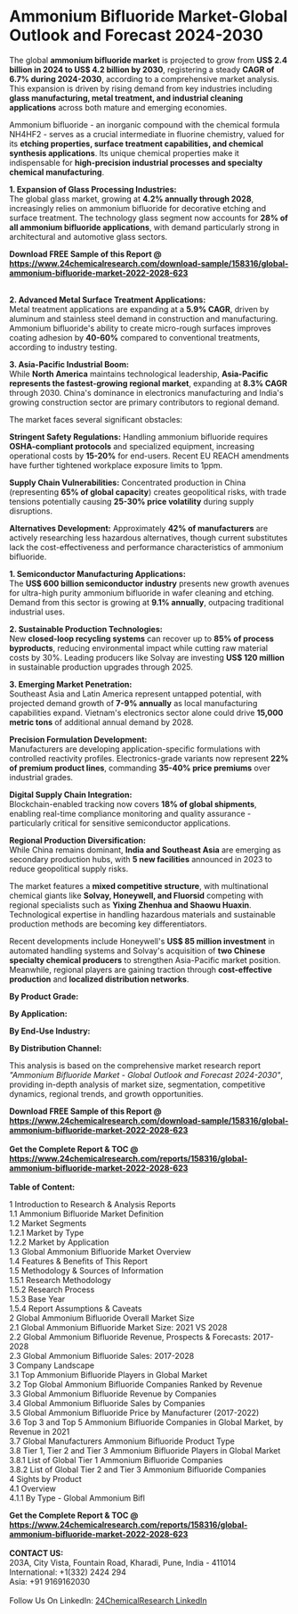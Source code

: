 <h1>Ammonium Bifluoride Market-Global Outlook and Forecast 2024-2030</h1><p>The global <strong>ammonium bifluoride market</strong> is projected to grow from <strong>US$ 2.4 billion in 2024 to US$ 4.2 billion by 2030</strong>, registering a steady <strong>CAGR of 6.7% during 2024-2030</strong>, according to a comprehensive market analysis. This expansion is driven by rising demand from key industries including <strong>glass manufacturing, metal treatment, and industrial cleaning applications</strong> across both mature and emerging economies.</p><p>Ammonium bifluoride - an inorganic compound with the chemical formula NH4HF2 - serves as a crucial intermediate in fluorine chemistry, valued for its <strong>etching properties, surface treatment capabilities, and chemical synthesis applications</strong>. Its unique chemical properties make it indispensable for <strong>high-precision industrial processes and specialty chemical manufacturing</strong>.</p><p><strong>1. Expansion of Glass Processing Industries:</strong><br>
The global glass market, growing at <strong>4.2% annually through 2028</strong>, increasingly relies on ammonium bifluoride for decorative etching and surface treatment. The technology glass segment now accounts for <strong>28% of all ammonium bifluoride applications</strong>, with demand particularly strong in architectural and automotive glass sectors.</p><div><b>Download FREE Sample of this Report @ 
            <a href="https://www.24chemicalresearch.com/download-sample/158316/global-ammonium-bifluoride-market-2022-2028-623">
            https://www.24chemicalresearch.com/download-sample/158316/global-ammonium-bifluoride-market-2022-2028-623</a></b></div><br><p><strong>2. Advanced Metal Surface Treatment Applications:</strong><br>
Metal treatment applications are expanding at a <strong>5.9% CAGR</strong>, driven by aluminum and stainless steel demand in construction and manufacturing. Ammonium bifluoride's ability to create micro-rough surfaces improves coating adhesion by <strong>40-60%</strong> compared to conventional treatments, according to industry testing.</p><p><strong>3. Asia-Pacific Industrial Boom:</strong><br>
While <strong>North America</strong> maintains technological leadership, <strong>Asia-Pacific represents the fastest-growing regional market</strong>, expanding at <strong>8.3% CAGR</strong> through 2030. China's dominance in electronics manufacturing and India's growing construction sector are primary contributors to regional demand.</p><p>The market faces several significant obstacles:</p><p><strong>Stringent Safety Regulations:</strong> Handling ammonium bifluoride requires <strong>OSHA-compliant protocols</strong> and specialized equipment, increasing operational costs by <strong>15-20%</strong> for end-users. Recent EU REACH amendments have further tightened workplace exposure limits to 1ppm.</p><p><strong>Supply Chain Vulnerabilities:</strong> Concentrated production in China (representing <strong>65% of global capacity</strong>) creates geopolitical risks, with trade tensions potentially causing <strong>25-30% price volatility</strong> during supply disruptions.</p><p><strong>Alternatives Development:</strong> Approximately <strong>42% of manufacturers</strong> are actively researching less hazardous alternatives, though current substitutes lack the cost-effectiveness and performance characteristics of ammonium bifluoride.</p><p><strong>1. Semiconductor Manufacturing Applications:</strong><br>
The <strong>US$ 600 billion semiconductor industry</strong> presents new growth avenues for ultra-high purity ammonium bifluoride in wafer cleaning and etching. Demand from this sector is growing at <strong>9.1% annually</strong>, outpacing traditional industrial uses.</p><p><strong>2. Sustainable Production Technologies:</strong><br>
New <strong>closed-loop recycling systems</strong> can recover up to <strong>85% of process byproducts</strong>, reducing environmental impact while cutting raw material costs by 30%. Leading producers like Solvay are investing <strong>US$ 120 million</strong> in sustainable production upgrades through 2025.</p><p><strong>3. Emerging Market Penetration:</strong><br>
Southeast Asia and Latin America represent untapped potential, with projected demand growth of <strong>7-9% annually</strong> as local manufacturing capabilities expand. Vietnam's electronics sector alone could drive <strong>15,000 metric tons</strong> of additional annual demand by 2028.</p><p><strong>Precision Formulation Development:</strong><br>
	Manufacturers are developing application-specific formulations with controlled reactivity profiles. Electronics-grade variants now represent <strong>22% of premium product lines</strong>, commanding <strong>35-40% price premiums</strong> over industrial grades.</p><p><strong>Digital Supply Chain Integration:</strong><br>
	Blockchain-enabled tracking now covers <strong>18% of global shipments</strong>, enabling real-time compliance monitoring and quality assurance - particularly critical for sensitive semiconductor applications.</p><p><strong>Regional Production Diversification:</strong><br>
	While China remains dominant, <strong>India and Southeast Asia</strong> are emerging as secondary production hubs, with <strong>5 new facilities</strong> announced in 2023 to reduce geopolitical supply risks.</p><p>The market features a <strong>mixed competitive structure</strong>, with multinational chemical giants like <strong>Solvay, Honeywell, and Fluorsid</strong> competing with regional specialists such as <strong>Yixing Zhenhua and Shaowu Huaxin</strong>. Technological expertise in handling hazardous materials and sustainable production methods are becoming key differentiators.</p><p>Recent developments include Honeywell's <strong>US$ 85 million investment</strong> in automated handling systems and Solvay's acquisition of <strong>two Chinese specialty chemical producers</strong> to strengthen Asia-Pacific market position. Meanwhile, regional players are gaining traction through <strong>cost-effective production</strong> and <strong>localized distribution networks</strong>.</p><p><strong>By Product Grade:</strong></p><p><strong>By Application:</strong></p><p><strong>By End-Use Industry:</strong></p><p><strong>By Distribution Channel:</strong></p><p>This analysis is based on the comprehensive market research report <em>"Ammonium Bifluoride Market - Global Outlook and Forecast 2024-2030"</em>, providing in-depth analysis of market size, segmentation, competitive dynamics, regional trends, and growth opportunities.</p><div><b>Download FREE Sample of this Report @ 
            <a href="https://www.24chemicalresearch.com/download-sample/158316/global-ammonium-bifluoride-market-2022-2028-623">
            https://www.24chemicalresearch.com/download-sample/158316/global-ammonium-bifluoride-market-2022-2028-623</a></b></div><br><div><b>Get the Complete Report & TOC @ 
            <a href="https://www.24chemicalresearch.com/reports/158316/global-ammonium-bifluoride-market-2022-2028-623">
            https://www.24chemicalresearch.com/reports/158316/global-ammonium-bifluoride-market-2022-2028-623</a></b></div><br>
            <b>Table of Content:</b><p>1 Introduction to Research & Analysis Reports<br />
    1.1 Ammonium Bifluoride Market Definition<br />
    1.2 Market Segments<br />
        1.2.1 Market by Type<br />
        1.2.2 Market by Application<br />
    1.3 Global Ammonium Bifluoride Market Overview<br />
    1.4 Features & Benefits of This Report<br />
    1.5 Methodology & Sources of Information<br />
        1.5.1 Research Methodology<br />
        1.5.2 Research Process<br />
        1.5.3 Base Year<br />
        1.5.4 Report Assumptions & Caveats<br />
2 Global Ammonium Bifluoride Overall Market Size<br />
    2.1 Global Ammonium Bifluoride Market Size: 2021 VS 2028<br />
    2.2 Global Ammonium Bifluoride Revenue, Prospects & Forecasts: 2017-2028<br />
    2.3 Global Ammonium Bifluoride Sales: 2017-2028<br />
3 Company Landscape<br />
    3.1 Top Ammonium Bifluoride Players in Global Market<br />
    3.2 Top Global Ammonium Bifluoride Companies Ranked by Revenue<br />
    3.3 Global Ammonium Bifluoride Revenue by Companies<br />
    3.4 Global Ammonium Bifluoride Sales by Companies<br />
    3.5 Global Ammonium Bifluoride Price by Manufacturer (2017-2022)<br />
    3.6 Top 3 and Top 5 Ammonium Bifluoride Companies in Global Market, by Revenue in 2021<br />
    3.7 Global Manufacturers Ammonium Bifluoride Product Type<br />
    3.8 Tier 1, Tier 2 and Tier 3 Ammonium Bifluoride Players in Global Market<br />
        3.8.1 List of Global Tier 1 Ammonium Bifluoride Companies<br />
        3.8.2 List of Global Tier 2 and Tier 3 Ammonium Bifluoride Companies<br />
4 Sights by Product<br />
    4.1 Overview<br />
        4.1.1 By Type - Global Ammonium Bifl</p><div><b>Get the Complete Report & TOC @ 
            <a href="https://www.24chemicalresearch.com/reports/158316/global-ammonium-bifluoride-market-2022-2028-623">
            https://www.24chemicalresearch.com/reports/158316/global-ammonium-bifluoride-market-2022-2028-623</a></b></div><br><b>CONTACT US:</b><br>
            203A, City Vista, Fountain Road, Kharadi, Pune, India - 411014<br>
            International: +1(332) 2424 294<br>
            Asia: +91 9169162030 <br><br>
            Follow Us On LinkedIn: <a href="https://www.linkedin.com/company/24chemicalresearch/">24ChemicalResearch LinkedIn</a>
